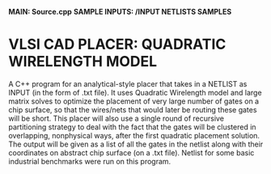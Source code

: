 **MAIN: Source.cpp**
**SAMPLE INPUTS: /INPUT NETLISTS SAMPLES**
# VLSI CAD PLACER: QUADRATIC WIRELENGTH MODEL
A C++ program for an analytical-­style placer that takes in a NETLIST as INPUT (in the form of .txt file). It uses Quadratic Wirelength model and large matrix solves to optimize the placement of very large number of gates on a chip surface, so that the wires/nets that would later be routing these gates will be short. This placer will also use a single round of recursive partitioning strategy to deal with the fact that the gates will be clustered in overlapping, nonphysical ways, after the first quadratic placement solution. The output will be given as a list of all the gates in the netlist along with their coordinates on abstract chip surface (on a .txt file). Netlist for some basic industrial benchmarks were run on this program.
